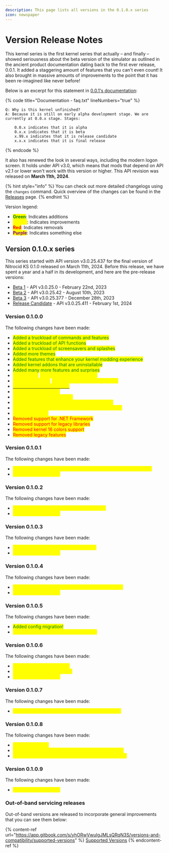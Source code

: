 ```yaml
---
description: This page lists all versions in the 0.1.0.x series
icon: newspaper
---
```


# Version Release Notes

This kernel series is the first kernel series that actually – and finally – showed seriousness about the beta version of the simulator as outlined in the ancient product documentation dating back to the first ever release, 0.0.1. It added a staggering amount of features that you can't even count! It also brought in massive amounts of improvements to the point that it has been re-imagined like never before!

Below is an excerpt for this statement in [0.0.1's documentation](https://github.com/Aptivi/NitrocidKS/blob/v0.0.1-alpha/src/Windows/0.0.1/Kernel%20Simulator/Documentation/Documentation%20-%20faq.txt):

{% code title="Documentation - faq.txt" lineNumbers="true" %}
```
Q: Why is this kernel unfinished?
A: Because it is still on early alpha development stage. We are currently at 0.0.x stage. Stages:

	0.0.x indicates that it is alpha
	0.x.x indicates that it is beta
	x.99.x indicates that it is release candidate
	x.x.x indicates that it is final release
```
{% endcode %}

It also has renewed the look in several ways, including the modern logon screen. It holds under API v3.0, which means that mods that depend on API v2.1 or lower won't work with this version or higher. This API revision was released on **March 11th, 2024**.

{% hint style="info" %}
You can check out more detailed changelogs using the `changes` command. Quick overview of the changes can be found in the [Releases](https://github.com/Aptivi/NitrocidKS/releases) page.
{% endhint %}

Version legend:

* <mark style="color:green;">**Green**</mark>: Indicates additions
* <mark style="color:yellow;">**Yellow**</mark>: Indicates improvements
* <mark style="color:red;">**Red**</mark>: Indicates removals
* <mark style="color:purple;">**Purple**</mark>: Indicates something else

## Version 0.1.0.x series

This series started with API version v3.0.25.437 for the final version of Nitrocid KS 0.1.0 released on March 11th, 2024. Before this release, we have spent a year and a half in its development, and here are the pre-release versions:

* [Beta 1](https://github.com/Aptivi/NitrocidKS/releases/tag/v0.1.0-b1) - API v3.0.25.0 - February 22nd, 2023
* [Beta 2](https://github.com/Aptivi/NitrocidKS/releases/tag/v0.1.0-b2) - API v3.0.25.42 - August 10th, 2023
* [Beta 3](https://github.com/Aptivi/NitrocidKS/releases/tag/v0.1.0-b3) - API v3.0.25.377 - December 28th, 2023
* [Release Candidate](https://github.com/Aptivi/NitrocidKS/releases/tag/v0.1.0-rc) - API v3.0.25.411 - February 1st, 2024

### Version 0.1.0.0

The following changes have been made:

* <mark style="color:green;">Added a truckload of commands and features</mark>
* <mark style="color:green;">Added a truckload of API functions</mark>
* <mark style="color:green;">Added a truckload of screensavers and splashes</mark>
* <mark style="color:green;">Added more themes</mark>
* <mark style="color:green;">Added features that enhance your kernel modding experience</mark>
* <mark style="color:green;">Added kernel addons that are uninstallable</mark>
* <mark style="color:green;">Added many more features and surprises</mark>
* <mark style="color:yellow;">New splash,</mark> <mark style="color:yellow;">`welcome`</mark><mark style="color:yellow;">, enabled by default</mark>
* <mark style="color:yellow;">New screensaver,</mark> <mark style="color:yellow;">`matrixbleed`</mark><mark style="color:yellow;">, enabled by default</mark>
* [<mark style="color:yellow;">New documentation added</mark>](https://aptivi.gitbook.io/nitrocid-ks-manual)
* <mark style="color:yellow;">Overall revamped look</mark>
* <mark style="color:yellow;">Settings is now easier to use</mark>
* <mark style="color:yellow;">Re-written the whole kernel and its components</mark>
* <mark style="color:yellow;">Over 2000 general and performance improvements!</mark>
* <mark style="color:yellow;">Fixed many bugs</mark>
* <mark style="color:red;">Removed support for .NET Framework</mark>
* <mark style="color:red;">Removed support for legacy libraries</mark>
* <mark style="color:red;">Removed kernel 16 colors support</mark>
* <mark style="color:red;">Removed legacy features</mark>

### Version 0.1.0.1

The following changes have been made:

* <mark style="color:yellow;">Fixed last-minute bugs caught in the project documentation phase</mark>
* <mark style="color:yellow;">General improvements</mark>

### Version 0.1.0.2

The following changes have been made:

* <mark style="color:yellow;">Fixed a security bug related to the Git addon</mark>
* <mark style="color:yellow;">General improvements</mark>

### Version 0.1.0.3

The following changes have been made:

* <mark style="color:yellow;">Fixed bugs related to the selection style</mark>
* <mark style="color:yellow;">General improvements</mark>

### Version 0.1.0.4

The following changes have been made:

* <mark style="color:yellow;">Fixed kernel panic caused by the notification system</mark>
* <mark style="color:yellow;">General improvements</mark>

### Version 0.1.0.5

The following changes have been made:

* <mark style="color:green;">Added config migration!</mark>
* <mark style="color:yellow;">Fixed a regression in the alias command</mark>

### Version 0.1.0.6

The following changes have been made:

* <mark style="color:yellow;">Used embedded resources</mark>
* <mark style="color:yellow;">Fixed Chocolatey batch files</mark>
* <mark style="color:yellow;">General improvements</mark>

### Version 0.1.0.7

The following changes have been made:

* <mark style="color:yellow;">Fixed translation of descriptions in the config finder</mark>

### Version 0.1.0.8

The following changes have been made:

* <mark style="color:yellow;">Updated libraries</mark>
* <mark style="color:yellow;">Improved settings migration to support screensavers</mark>
* <mark style="color:yellow;">Fixed migration not working for integer-based settings</mark>

### Version 0.1.0.9

The following changes have been made:

* <mark style="color:yellow;">General improvements</mark>

### Out-of-band servicing releases

Out-of-band versions are released to incorporate general improvements that you can see them below:

{% content-ref url="https://app.gitbook.com/s/yhORwVwuIgJMLsQRqN3S/versions-and-compatibility/supported-versions" %}
[Supported Versions](https://app.gitbook.com/s/yhORwVwuIgJMLsQRqN3S/versions-and-compatibility/supported-versions)
{% endcontent-ref %}
